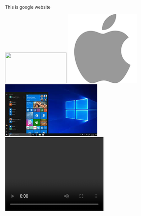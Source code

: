 This is google website



<img src="https://raw.githubusercontent.com/iwebsite128/test1/master/win10.jpg"  width="200" height="100">

<img src="apple.png" alt="apple label">

<img src="win8.jpg" alt="win8">

<video width="320" height="240" autoplay>
  <source src="video.mov" type="video/mov">
